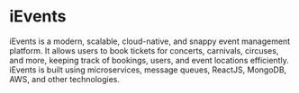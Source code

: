 # iEvents
iEvents is a modern, scalable, cloud-native, and snappy event management platform. It allows users to book tickets for concerts, carnivals, circuses, and more, keeping track of bookings, users, and event locations efficiently. iEvents is built using microservices, message queues, ReactJS, MongoDB, AWS, and other technologies.
